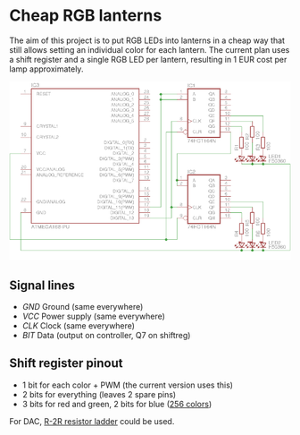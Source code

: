 Cheap RGB lanterns
==================

The aim of this project is to put RGB LEDs into lanterns in a cheap way that
still allows setting an individual color for each lantern. The current plan
uses a shift register and a single RGB LED per lantern, resulting in 1 EUR
cost per lamp approximately.

![Schematic for two lanterns](schematic/chrl.png)

Signal lines
------------

 - *GND* Ground (same everywhere)
 - *VCC* Power supply (same everywhere)
 - *CLK* Clock (same everywhere)
 - *BIT* Data (output on controller, Q7 on shiftreg)

Shift register pinout
---------------------

 - 1 bit for each color + PWM (the current version uses this)
 - 2 bits for everything (leaves 2 spare pins)
 - 3 bits for red and green, 2 bits for blue ([256 colors][256c])

For DAC, [R-2R resistor ladder][r2r] could be used.

  [256c]: https://en.wikipedia.org/wiki/8-bit_color
  [r2r]: https://en.wikipedia.org/wiki/Resistor_ladder
